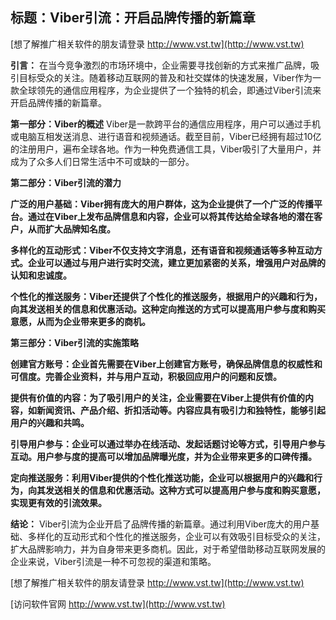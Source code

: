 ## **标题：Viber引流：开启品牌传播的新篇章**

[想了解推广相关软件的朋友请登录 http://www.vst.tw](http://www.vst.tw)

**引言：**
在当今竞争激烈的市场环境中，企业需要寻找创新的方式来推广品牌，吸引目标受众的关注。随着移动互联网的普及和社交媒体的快速发展，Viber作为一款全球领先的通信应用程序，为企业提供了一个独特的机会，即通过Viber引流来开启品牌传播的新篇章。

**第一部分：Viber的概述**
Viber是一款跨平台的通信应用程序，用户可以通过手机或电脑互相发送消息、进行语音和视频通话。截至目前，Viber已经拥有超过10亿的注册用户，遍布全球各地。作为一种免费通信工具，Viber吸引了大量用户，并成为了众多人们日常生活中不可或缺的一部分。

**第二部分：Viber引流的潜力**

**广泛的用户基础：Viber拥有庞大的用户群体，这为企业提供了一个广泛的传播平台。通过在Viber上发布品牌信息和内容，企业可以将其传达给全球各地的潜在客户，从而扩大品牌知名度。**

**多样化的互动形式：Viber不仅支持文字消息，还有语音和视频通话等多种互动方式。企业可以通过与用户进行实时交流，建立更加紧密的关系，增强用户对品牌的认知和忠诚度。**

**个性化的推送服务：Viber还提供了个性化的推送服务，根据用户的兴趣和行为，向其发送相关的信息和优惠活动。这种定向推送的方式可以提高用户参与度和购买意愿，从而为企业带来更多的商机。**

**第三部分：Viber引流的实施策略**

**创建官方账号：企业首先需要在Viber上创建官方账号，确保品牌信息的权威性和可信度。完善企业资料，并与用户互动，积极回应用户的问题和反馈。**

**提供有价值的内容：为了吸引用户的关注，企业需要在Viber上提供有价值的内容，如新闻资讯、产品介绍、折扣活动等。内容应具有吸引力和独特性，能够引起用户的兴趣和共鸣。**

**引导用户参与：企业可以通过举办在线活动、发起话题讨论等方式，引导用户参与互动。用户参与度的提高可以增加品牌曝光度，并为企业带来更多的口碑传播。**

**定向推送服务：利用Viber提供的个性化推送功能，企业可以根据用户的兴趣和行为，向其发送相关的信息和优惠活动。这种方式可以提高用户参与度和购买意愿，实现更有效的引流效果。**

**结论：**
Viber引流为企业开启了品牌传播的新篇章。通过利用Viber庞大的用户基础、多样化的互动形式和个性化的推送服务，企业可以有效吸引目标受众的关注，扩大品牌影响力，并为自身带来更多商机。因此，对于希望借助移动互联网发展的企业来说，Viber引流是一种不可忽视的渠道和策略。

[想了解推广相关软件的朋友请登录 http://www.vst.tw](http://www.vst.tw)


[访问软件官网 http://www.vst.tw](http://www.vst.tw)

